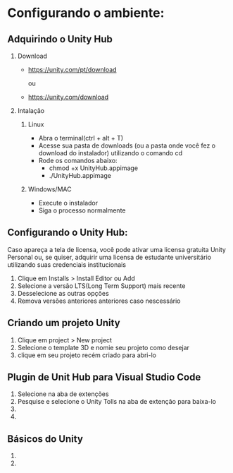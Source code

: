 # Configurando o ambiente:

## Adquirindo o Unity Hub

1. Download
   - https://unity.com/pt/download

      ou 
   - https://unity.com/download

2. Intalação
   1. Linux
      - Abra o terminal(ctrl + alt + T)
      - Acesse sua pasta de downloads (ou a pasta onde você fez o download do instalador) utilizando o comando cd
      - Rode os comandos abaixo:
        - chmod +x UnityHub.appimage
        - ./UnityHub.appimage
      
   2. Windows/MAC
      - Execute o instalador
      - Siga o processo normalmente

## Configurando o Unity Hub:
Caso apareça a tela de licensa, você pode ativar uma licensa gratuita Unity Personal ou, se quiser, adquirir uma licensa de estudante universitário utilizando suas credenciais institucionais
   1. Clique em Installs > Install Editor ou Add
   2. Selecione a versão LTS(Long Term Support) mais recente
   3. Desselecione as outras opções
   4. Remova versões anteriores anteriores caso nescessário

## Criando um projeto Unity
   1. Clique em project > New project
   2. Selecione o template 3D e nomie seu projeto como desejar
   3. clique em seu projeto recém criado para abri-lo


## Plugin de Unit Hub para Visual Studio Code
   1. Selecione na aba de extenções 
   1. Pesquise e selecione o Unity Tolls na aba de extenção para baixa-lo 
   2.
   3.
   
   ## Básicos do Unity
   1.
   2.
   
